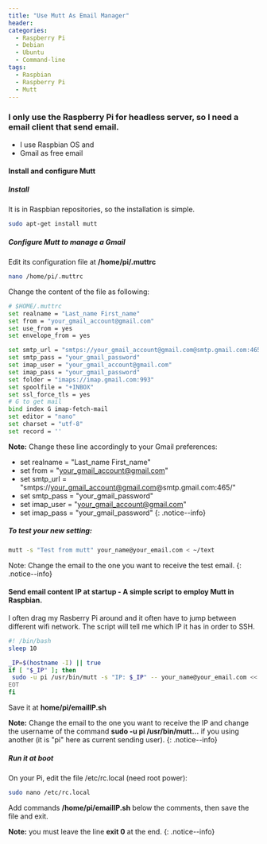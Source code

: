 ```yaml
---
title: "Use Mutt As Email Manager"
header:
categories:
  - Raspberry Pi
  - Debian
  - Ubuntu
  - Command-line
tags:
  - Raspbian
  - Raspberry Pi
  - Mutt
---
```


### I only use the Raspberry Pi for headless server, so I need a email client that send email. 

* I use Raspbian OS and 
* Gmail as free email

#### Install and configure Mutt

##### Install
It is in Raspbian repositories, so the installation is simple.
```bash
sudo apt-get install mutt
```

##### Configure Mutt to manage a Gmail
Edit its configuration file at **/home/pi/.muttrc**
```bash
nano /home/pi/.muttrc
```
Change the content of the file as following:

```bash
# $HOME/.muttrc
set realname = "Last_name First_name"
set from = "your_gmail_account@gmail.com"
set use_from = yes
set envelope_from = yes

set smtp_url = "smtps://your_gmail_account@gmail.com@smtp.gmail.com:465/"
set smtp_pass = "your_gmail_password"
set imap_user = "your_gmail_account@gmail.com"
set imap_pass = "your_gmail_password"
set folder = "imaps://imap.gmail.com:993"
set spoolfile = "+INBOX"
set ssl_force_tls = yes
# G to get mail
bind index G imap-fetch-mail
set editor = "nano"
set charset = "utf-8"
set record = ''
```
**Note:** Change these line accordingly to your Gmail preferences:
* set realname = "Last_name First_name"
* set from = "your_gmail_account@gmail.com"
* set smtp_url = "smtps://your_gmail_account@gmail.com@smtp.gmail.com:465/"
* set smtp_pass = "your_gmail_password"
* set imap_user = "your_gmail_account@gmail.com"
* set imap_pass = "your_gmail_password"
{: .notice--info}

##### To test your new setting:
```bash
mutt -s "Test from mutt" your_name@your_email.com < ~/text
```
Note: Change the email to the one you want to receive the test email.
{: .notice--info}

#### Send email content IP at startup - A simple script to employ Mutt in Raspbian.
I often drag my Rasberry Pi around and it often have to jump between different wifi network.
The script will tell me which IP it has in order to SSH.
```bash
#! /bin/bash
sleep 10

_IP=$(hostname -I) || true
if [ "$_IP" ]; then
 sudo -u pi /usr/bin/mutt -s "IP: $_IP" -- your_name@your_email.com << EOT
EOT
fi
```
Save it at **home/pi/emailIP.sh**

**Note:** Change the email to the one you want to receive the IP and change the username of the command **sudo -u pi /usr/bin/mutt...** if you using another (it is "pi" here as current sending user).
{: .notice--info}

##### Run it at boot
On your Pi, edit the file /etc/rc.local (need root power):
```bash
sudo nano /etc/rc.local
```
Add commands **/home/pi/emailIP.sh** below the comments, then save the file and exit.

**Note:** you must leave the line **exit 0** at the end.
{: .notice--info}